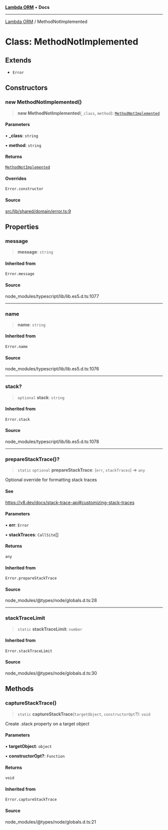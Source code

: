 [**Lambda ORM**](../README.md) • **Docs**

***

[Lambda ORM](../README.md) / MethodNotImplemented

# Class: MethodNotImplemented

## Extends

- `Error`

## Constructors

### new MethodNotImplemented()

> **new MethodNotImplemented**(`_class`, `method`): [`MethodNotImplemented`](MethodNotImplemented.md)

#### Parameters

• **\_class**: `string`

• **method**: `string`

#### Returns

[`MethodNotImplemented`](MethodNotImplemented.md)

#### Overrides

`Error.constructor`

#### Source

[src/lib/shared/domain/error.ts:9](https://github.com/lambda-orm/lambdaorm-base/blob/e3a7772bb5fa4082532c38729067cbcb8dfa89b9/src/lib/shared/domain/error.ts#L9)

## Properties

### message

> **message**: `string`

#### Inherited from

`Error.message`

#### Source

node\_modules/typescript/lib/lib.es5.d.ts:1077

***

### name

> **name**: `string`

#### Inherited from

`Error.name`

#### Source

node\_modules/typescript/lib/lib.es5.d.ts:1076

***

### stack?

> `optional` **stack**: `string`

#### Inherited from

`Error.stack`

#### Source

node\_modules/typescript/lib/lib.es5.d.ts:1078

***

### prepareStackTrace()?

> `static` `optional` **prepareStackTrace**: (`err`, `stackTraces`) => `any`

Optional override for formatting stack traces

#### See

https://v8.dev/docs/stack-trace-api#customizing-stack-traces

#### Parameters

• **err**: `Error`

• **stackTraces**: `CallSite`[]

#### Returns

`any`

#### Inherited from

`Error.prepareStackTrace`

#### Source

node\_modules/@types/node/globals.d.ts:28

***

### stackTraceLimit

> `static` **stackTraceLimit**: `number`

#### Inherited from

`Error.stackTraceLimit`

#### Source

node\_modules/@types/node/globals.d.ts:30

## Methods

### captureStackTrace()

> `static` **captureStackTrace**(`targetObject`, `constructorOpt`?): `void`

Create .stack property on a target object

#### Parameters

• **targetObject**: `object`

• **constructorOpt?**: `Function`

#### Returns

`void`

#### Inherited from

`Error.captureStackTrace`

#### Source

node\_modules/@types/node/globals.d.ts:21
